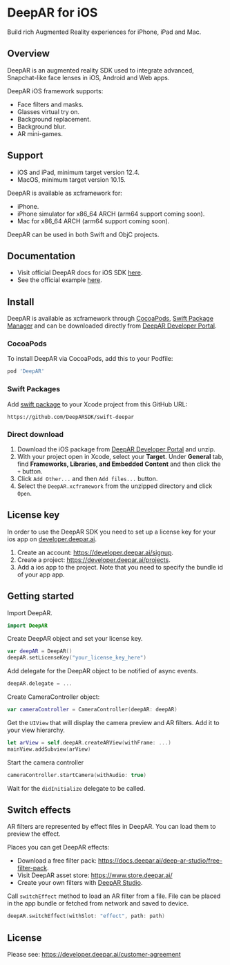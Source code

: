 # DeepAR for iOS

Build rich Augmented Reality experiences for iPhone, iPad and Mac.

## Overview

DeepAR is an augmented reality SDK used to integrate advanced,
Snapchat-like face lenses in iOS, Android and Web apps.

DeepAR iOS framework supports:
- Face filters and masks.
- Glasses virtual try on.
- Background replacement.
- Background blur.
- AR mini-games.

## Support

- iOS and iPad, minimum target version 12.4.
- MacOS, minimum target version 10.15.

DeepAR is available as xcframework for:
- iPhone.
- iPhone simulator for x86_64 ARCH (arm64 support coming soon).
- Mac for x86_64 ARCH (arm64 support coming soon).

DeepAR can be used in both Swift and ObjC projects.

## Documentation

- Visit official DeepAR docs for iOS SDK [here](https://docs.deepar.ai/category/deepar-sdk-for-ios).
- See the official example [here](https://github.com/DeepARSDK/quickstart-ios-swift).

## Install

DeepAR is available as xcframework 
through [CocoaPods](https://cocoapods.org/), [Swift Package Manager](https://developer.apple.com/documentation/xcode/adding-package-dependencies-to-your-app)
and can be downloaded directly from [DeepAR Developer Portal](https://developer.deepar.ai/downloads).

### CocoaPods

To install DeepAR via CocoaPods, add this to your Podfile:
```ruby
pod 'DeepAR'
```

### Swift Packages

Add [swift package](https://developer.apple.com/documentation/xcode/adding-package-dependencies-to-your-app) to your Xcode project
from this GitHub URL: 
```text
https://github.com/DeepARSDK/swift-deepar
```

### Direct download

1. Download the iOS package from [DeepAR Developer Portal](https://developer.deepar.ai/downloads) and unzip.
2. With your project open in Xcode, select your **Target**. Under **General** tab, find **Frameworks, Libraries, and Embedded Content** and then click the `+` button.
3. Click `Add Other...` and then `Add files...` button.
4. Select the `DeepAR.xcframework` from the unzipped directory and click `Open`.

## License key

In order to use the DeepAR SDK you need to set up a license key for your ios app on [developer.deepar.ai](https://developer.deepar.ai).
1. Create an account: https://developer.deepar.ai/signup.
2. Create a project: https://developer.deepar.ai/projects.
3. Add a ios app to the project. Note that you need to specify the bundle id of your app app.

## Getting started

Import DeepAR.
```swift
import DeepAR
```

Create DeepAR object and set your license key.
```swift
var deepAR = DeepAR()
deepAR.setLicenseKey("your_license_key_here")
```

Add delegate for the DeepAR object to be notified of async events.
```swift
deepAR.delegate = ...
```

Create CameraController object:
```swift
var cameraController = CameraController(deepAR: deepAR)
```

Get the `UIView` that will display the camera preview and AR filters.
Add it to your view hierarchy.
```swift
let arView = self.deepAR.createARView(withFrame: ...)
mainView.addSubview(arView)
```

Start the camera controller
```swift
cameraController.startCamera(withAudio: true)
```

Wait for the `didInitialize` delegate to be called.

## Switch effects

AR filters are represented by effect files in DeepAR. You can load them to preview the effect.

Places you can get DeepAR effects:
- Download a free filter pack: https://docs.deepar.ai/deep-ar-studio/free-filter-pack.
- Visit DeepAR asset store: https://www.store.deepar.ai/
- Create your own filters with [DeepAR Studio](https://www.deepar.ai/creator-studio).

Call `switchEffect` method to load an AR filter from a file.
File can be placed in the app bundle or fetched from network and saved to device.
```swift
deepAR.switchEffect(withSlot: "effect", path: path)
```

## License

Please see: https://developer.deepar.ai/customer-agreement
